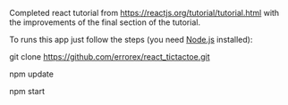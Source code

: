 Completed react tutorial from https://reactjs.org/tutorial/tutorial.html with the improvements of the final section of the tutorial.

To runs this app just follow the steps (you need [Node.js](https://nodejs.org/en/download/) installed):


git clone https://github.com/errorex/react_tictactoe.git

npm update

npm start
